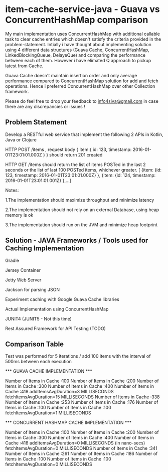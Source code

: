 # item-cache-service-java - Guava vs ConcurrentHashMap comparison
My main implementation uses ConcurrentHashMap with additional callable task to clear cache entries which doesn't satisfy the criteria provided in the problem-statement. Intially i have thought about implementing solution using 4 different data structures (Guava Cache, ConcurrentHashMap, LinkedBlockingQueue, DelayeQue) and comparing the performance between each of them. However i have elimated Q approach to pickup latest from Cache.

Guava Cache doesn't maintain insertion order and only average performance compared to ConcurrentHashMap solution for add and fetch operations. Hence i preferred ConcurrentHashMap over other Collection framework.

Please do feel free to drop your feedback to info4siva@gmail.com in case there are any discrepancies or issues !

## Problem Statement
Develop a RESTful web service that implement the following 2 APIs in Kotlin, Java or Clojure

HTTP POST /items , request body { item:{ id: 123, timestamp: 2016-01-01T23:01:01.000Z } } should return 201 created

HTTP GET /items should return the list of items POSTed in the last 2 seconds or the list of last 100 POSTed items, whichever greater. [ {item: {id: 123, timestamp: 2016-01-01T23:01:01.000Z} }, {item: {id: 124, timestamp: 2016-01-01T23:01:01.001Z} },…]

Notes:

1.The implementation should maximize throughput and minimize latency

2.The implementation should not rely on an external Database, using heap memory is ok

3.The implementation should run on the JVM and minimize heap footprint

## Solution - JAVA Frameworks / Tools used for Caching Implementation
Gradle

Jersey Container

Jetty Web Server

Jackson for parsing JSON

Experiment caching with Google Guava Cache libraries

Actual Implementation using ConcurrentHashMap

JUNIT4 (JUNIT5 - Not this time)

Rest Assured Framework for API Testing (TODO)

## Comparison Table

Test was performed for 5 iterations / add 100 items with the interval of 500ms between each execution

 *** GUAVA CACHE IMPLEMENTATION ***
 
 Number of Items in Cache :100
 Number of Items in Cache :200
 Number of Items in Cache :300
 Number of Items in Cache :400
 Number of Items in Cache :418
 addItemsAvgDuration=3 MILLISECONDS
 fetchItemsAvgDuration=15 MILLISECONDS
 Number of Items in Cache :338
 Number of Items in Cache :253
 Number of Items in Cache :176
 Number of Items in Cache :100
 Number of Items in Cache :100
 fetchItemsAvgDuration=1 MILLISECONDS


 *** CONCURRENT HASHMAP CACHE IMPLEMENTATION ***
 
 Number of Items in Cache :100
 Number of Items in Cache :200
 Number of Items in Cache :300
 Number of Items in Cache :400
 Number of Items in Cache :418
 addItemsAvgDuration=0 MILLISECONDS (in nano-secs)
 fetchItemsAvgDuration=0 MILLISECONDS
 Number of Items in Cache :341
 Number of Items in Cache :261
 Number of Items in Cache :186
 Number of Items in Cache :100
 Number of Items in Cache :100
 fetchItemsAvgDuration=0 MILLISECONDS

